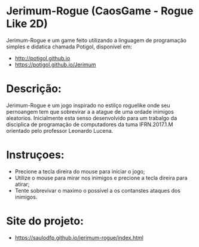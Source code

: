 # Jerimum-Rogue (CaosGame - Rogue Like 2D)

Jerimum-Rogue e um game feito utilizando a linguagem de programação simples e didatica chamada Potigol, disponível em: 

* http://potigol.github.io
* https://potigol.github.io/Jerimum

# Descrição:

Jerimum-Rogue e um jogo inspirado no estilço roguelike onde seu pernoangem tem que sobrevirar a a atague de uma ordade inimigos aleatorios. Inicialmente esta senso desenvolvido para um trabalgo da disciplica de programação de computadores da tuma IFRN.2017.1.M orientado pelo professor Leonardo Lucena.

# Instruçoes:

* Precione a tecla direira do mouse para iniciar o jogo;
* Utilize o mouse para mirar nos inimigos e precione a tecla direira para atirar;
* Tente sobrevivar o maximo o possivel a os contanstes ataques dos inimigos.

# Site do projeto: 

* https://saulodfp.github.io/jerimum-rogue/index.html
